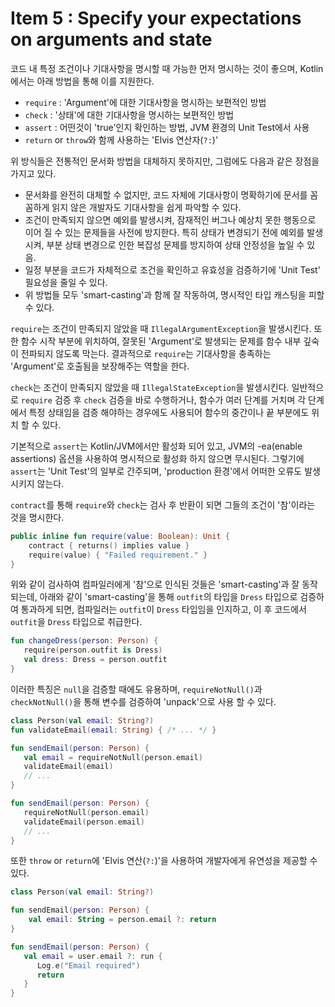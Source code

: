 # Item 5 : Specify your expectations on arguments and state

코드 내 특정 조건이나 기대사항을 명시할 때 가능한 먼저 명시하는 것이 좋으며, Kotlin에서는 아래 방법을 통해 이를 지원한다.

- `require` : 'Argument'에 대한 기대사항을 명시하는 보편적인 방법
- `check` : '상태'에 대한 기대사항을 명시하는 보편적인 방법
- `assert` : 어떤것이 'true'인지 확인하는 방법, JVM 환경의 Unit Test에서 사용
- `return` or `throw`와 함께 사용하는 'Elvis 연산자(`?:`)'

위 방식들은 전통적인 문서화 방법을 대체하지 못하지만, 그럼에도 다음과 같은 장점을 가지고 있다.

- 문서화를 완전히 대체할 수 없지만, 코드 자체에 기대사항이 명확하기에 문서를 꼼꼼하게 읽지 않은 개발자도 기대사항을 쉽게 파악할 수 있다.
- 조건이 만족되지 않으면 예외를 발생시켜, 잠재적인 버그나 예상치 못한 행동으로 이어 질 수 있는 문제들을 사전에 방지한다.
  특히 상태가 변경되기 전에 예외를 발생시켜, 부분 상태 변경으로 인한 복잡성 문제를 방지하여 상태 안정성을 높일 수 있음.
- 일정 부분을 코드가 자체적으로 조건을 확인하고 유효성을 검증하기에 'Unit Test' 필요성을 줄일 수 있다.
- 위 방법들 모두 'smart-casting'과 함께 잘 작동하여, 명시적인 타입 캐스팅을 피할 수 있다.

`require`는 조건이 만족되지 않았을 때 `IllegalArgumentException`을 발생시킨다.
또한 함수 시작 부분에 위치하여, 잘못된 'Argument'로 발생되는 문제를 함수 내부 깊숙이 전파되지 않도록 막는다.
결과적으로 `require`는 기대사항을 충족하는 'Argument'로 호출됨을 보장해주는 역할을 한다.

`check`는 조건이 만족되지 않았을 때 `IllegalStateException`을 발생시킨다.
일반적으로 `require` 검증 후 `check` 검증을 바로 수행하거나,
함수가 여러 단계를 거치며 각 단계에서 특정 상태임을 검증 해야하는 경우에도 사용되어 함수의 중간이나 끝 부분에도 위치 할 수 있다.

기본적으로 `assert`는 Kotlin/JVM에서만 활성화 되어 있고, JVM의 -ea(enable assertions) 옵션을 사용하여 명시적으로 활성화 하지 않으면 무시된다.
그렇기에 `assert`는 'Unit Test'의 일부로 간주되며, 'production 환경'에서 어떠한 오류도 발생시키지 않는다.

`contract`를 통해 `require`와 `check`는 검사 후 반환이 되면 그들의 조건이 '참'이라는 것을 명시한다.

```kotlin
public inline fun require(value: Boolean): Unit {
    contract { returns() implies value }
    require(value) { "Failed requirement." }
}
```

위와 같이 검사하여 컴파일러에게 '참'으로 인식된 것들은 'smart-casting'과 잘 동작되는데,
아래와 같이 'smart-casting'을 통해 `outfit`의 타입을 `Dress` 타입으로 검증하여 통과하게 되면,
컴파일러는 `outfit`이 `Dress` 타입임을 인지하고, 이 후 코드에서 `outfit`을 `Dress` 타입으로 취급한다.

```kotlin
fun changeDress(person: Person) {
   require(person.outfit is Dress)
   val dress: Dress = person.outfit
}
``` 

이러한 특징은 `null`을 검증할 때에도 유용하며, `requireNotNull()`과 `checkNotNull()`을 통해 변수를 검증하여 'unpack'으로 사용 할 수 있다.

```kotlin
class Person(val email: String?)
fun validateEmail(email: String) { /* ... */ }

fun sendEmail(person: Person) {
   val email = requireNotNull(person.email)
   validateEmail(email)
   // ...
}

fun sendEmail(person: Person) {
   requireNotNull(person.email)
   validateEmail(person.email)
   // ...
}
```

또한 `throw` or `return`에 'Elvis 연산(`?:`)'을 사용하여 개발자에게 유연성을 제공할 수 있다.

```kotlin
class Person(val email: String?)

fun sendEmail(person: Person) {
    val email: String = person.email ?: return
}

fun sendEmail(person: Person) {
   val email = user.email ?: run {
      Log.e("Email required")
      return
   }
}
```